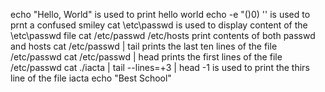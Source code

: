 
echo "Hello, World" is used to print hello world
echo -e "()0) '\' is used to prnt a confused smiley
cat \etc\passwd is used to display content of the \etc\passwd file
cat /etc/passwd /etc/hosts print contents of both passwd and hosts
cat /etc/passwd | tail prints the last ten lines of the file /etc/passwd
cat /etc/passwd | head prints the first lines of the file /etc/passwd
cat ./iacta | tail --lines=+3 | head -1 is used to print the thirs line of the file iacta
echo "Best School"